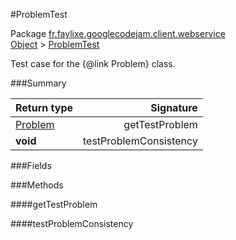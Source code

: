 #ProblemTest

Package [fr.faylixe.googlecodejam.client.webservice](nullfr/faylixe/googlecodejam/client/webservice)<br>
[Object]() > [ProblemTest]()

Test case for the {@link Problem} class.

###Summary


Return type | Signature
--- | ---:
[Problem]() | getTestProblem
**void** | testProblemConsistency

###Fields


###Methods

####getTestProblem


####testProblemConsistency


